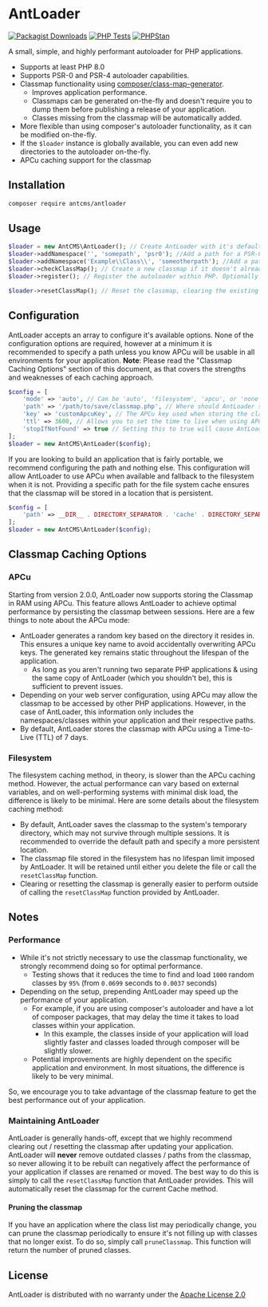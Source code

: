 # AntLoader


[![Packagist Downloads](https://img.shields.io/packagist/dt/antcms/antloader)](https://packagist.org/packages/antcms/antloader)
[![PHP Tests](https://github.com/AntCMS-org/AntLoader/actions/workflows/tests.yml/badge.svg)](https://github.com/AntCMS-org/AntLoader/actions/workflows/tests.yml)
[![PHPStan](https://github.com/AntCMS-org/AntLoader/actions/workflows/phpstan.yml/badge.svg)](https://github.com/AntCMS-org/AntLoader/actions/workflows/phpstan.yml)

A small, simple, and highly performant autoloader for PHP applications.

- Supports at least PHP 8.0
- Supports PSR-0 and PSR-4 autoloader capabilities.
- Classmap functionality using [composer/class-map-generator](https://github.com/composer/class-map-generator).
  - Improves application performance.
  - Classmaps can be generated on-the-fly and doesn't require you to dump them before publishing a release of your application.
  - Classes missing from the classmap will be automatically added.
- More flexible than using composer's autoloader functionality, as it can be modified on-the-fly.
- If the `$loader` instance is globally available, you can even add new directories to the autoloader on-the-fly.
- APCu caching support for the classmap

## Installation

```bash
composer require antcms/antloader
```

## Usage

```PHP
$loader = new AntCMS\AntLoader(); // Create AntLoader with it's default options. It will attempt to automatically detect the best way to store the classmap and use it. (APCu or filesystem.)
$loader->addNamespace('', 'somepath', 'psr0'); //Add a path for a PSR-0 autoloader, by providing an empty string it'll search for all classes in this path.
$loader->addNamespace('Example\\Class\\', 'someotherpath'); //Add a path for a PSR-4 autoloader, which will only search in that directory for the "Example\Class" namespace.
$loader->checkClassMap(); // Create a new classmap if it doesn't already exist. If it does, load it now.
$loader->register(); // Register the autoloader within PHP. Optionally pass 'true' to this to prepend AntLoader to the start of the autoloader list. PHP will then use AntLoader first when attempting to load classes.

$loader->resetClassMap(); // Reset the classmap, clearing the existing one out from whatever is the current caching method. Will not regenerate one automatically.
```

## Configuration
AntLoader accepts an array to configure it's available options.
None of the configuration options are required, however at a minimum it is recommended to specify a path unless you know APCu will be usable in all environments for your application.
**Note**: Please read the "Classmap Caching Options" section of this document, as that covers the strengths and weaknesses of each caching approach.

```PHP
$config = [
    'mode' => 'auto', // Can be 'auto', 'filesystem', 'apcu', or 'none'.
    'path' => '/path/to/save/classmap.php', // Where should AntLoader store the classmap if the file system cache option is used.
    'key' => 'customApcuKey', // The APCu key used when storing the classmap. This does not usually need to be overridden.
    'ttl' => 3600, // Allows you to set the time to live when using APCu. Value is in seconds.
    'stopIfNotFound' => true // Setting this to true will cause AntLoader to stop looking for a class if it is not found in the classmap. By default it will look in the search directories you defined with `addNamespace`.
];
$loader = new AntCMS\AntLoader($config);
```

If you are looking to build an application that is fairly portable, we recommend configuring the path and nothing else.
This configuration will allow AntLoader to use APCu when available and fallback to the filesystem when it is not.
Providing a specific path for the file system cache ensures that the classmap will be stored in a location that is persistent.
```PHP
$config = [
    'path' => __DIR__ . DIRECTORY_SEPARATOR . 'cache' . DIRECTORY_SEPARATOR . 'classMap.php', // Tells AntLoader to store the classmap in a sub-folder named "cache".
];
$loader = new AntCMS\AntLoader($config);
```

## Classmap Caching Options

### APCu
Starting from version 2.0.0, AntLoader now supports storing the Classmap in RAM using APCu.
This feature allows AntLoader to achieve optimal performance by persisting the classmap between sessions.
Here are a few things to note about the APCu mode:

 - AntLoader generates a random key based on the directory it resides in. This ensures a unique key name to avoid accidentally overwriting APCu keys. The generated key remains static throughout the lifespan of the application.
   - As long as you aren't running two separate PHP applications & using the same copy of AntLoader (which you shouldn't be), this is sufficient to prevent issues.
 - Depending on your web server configuration, using APCu may allow the classmap to be accessed by other PHP applications. However, in the case of AntLoader, this information only includes the namespaces/classes within your application and their respective paths.
 - By default, AntLoader stores the classmap with APCu using a Time-to-Live (TTL) of 7 days.

### Filesystem
The filesystem caching method, in theory, is slower than the APCu caching method.
However, the actual performance can vary based on external variables, and on well-performing systems with minimal disk load, the difference is likely to be minimal.
Here are some details about the filesystem caching method:

 - By default, AntLoader saves the classmap to the system's temporary directory, which may not survive through multiple sessions. It is recommended to override the default path and specify a more persistent location.
 - The classmap file stored in the filesystem has no lifespan limit imposed by AntLoader. It will be retained until either you delete the file or call the `resetClassMap` function.
 - Clearing or resetting the classmap is generally easier to perform outside of calling the `resetClassMap` function provided by AntLoader.

## Notes

### Performance
 - While it's not strictly necessary to use the classmap functionality, we strongly recommend doing so for optimal performance. 
   - Testing shows that it reduces the time to find and load `1000` random classes by `95%` (from `0.0699` seconds to `0.0037` seconds)
 - Depending on the setup, prepending AntLoader may speed up the performance of your application.
   - For example, if you are using composer's autoloader and have a lot of composer packages, that may delay the time it takes to load classes within your application.
     - In this example, the classes inside of your application will load slightly faster and classes loaded through composer will be slightly slower.
   - Potential improvements are highly dependent on the specific application and environment. In most situations, the difference is likely to be very minimal.

So, we encourage you to take advantage of the classmap feature to get the best performance out of your application.

### Maintaining AntLoader
AntLoader is generally hands-off, except that we highly recommend clearing out / resetting the classmap after updating your application.
AntLoader will **never** remove outdated classes / paths from the classmap, so never allowing it to be rebuilt can negatively affect the performance of your application if classes are renamed or moved.
The best way to do this is simply to call the `resetClassMap` function that AntLoader provides. This will automatically reset the classmap for the current Cache method.

#### Pruning the classmap
If you have an application where the class list may periodically change, you can prune the classmap periodically to ensure it's not filling up with classes that no longer exist.
To do so, simply call `pruneClassmap`. This function will return the number of pruned classes.

## License

AntLoader is distributed with no warranty under the [Apache License 2.0](https://github.com/AntCMS-org/AntLoader/blob/main/LICENSE)
